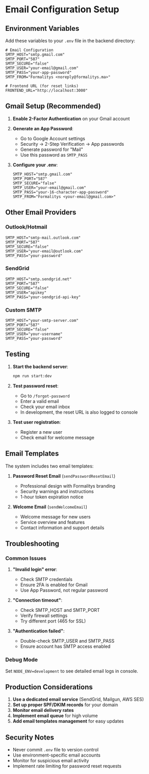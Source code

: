 # Email Configuration Setup

## Environment Variables

Add these variables to your `.env` file in the backend directory:

```env
# Email Configuration
SMTP_HOST="smtp.gmail.com"
SMTP_PORT="587"
SMTP_SECURE="false"
SMTP_USER="your-email@gmail.com"
SMTP_PASS="your-app-password"
SMTP_FROM="Formalitys <noreply@formalitys.ma>"

# Frontend URL (for reset links)
FRONTEND_URL="http://localhost:3000"
```

## Gmail Setup (Recommended)

1. **Enable 2-Factor Authentication** on your Gmail account
2. **Generate an App Password**:
   - Go to Google Account settings
   - Security → 2-Step Verification → App passwords
   - Generate password for "Mail"
   - Use this password as `SMTP_PASS`

3. **Configure your .env**:
   ```env
   SMTP_HOST="smtp.gmail.com"
   SMTP_PORT="587"
   SMTP_SECURE="false"
   SMTP_USER="your-email@gmail.com"
   SMTP_PASS="your-16-character-app-password"
   SMTP_FROM="Formalitys <your-email@gmail.com>"
   ```

## Other Email Providers

### Outlook/Hotmail
```env
SMTP_HOST="smtp-mail.outlook.com"
SMTP_PORT="587"
SMTP_SECURE="false"
SMTP_USER="your-email@outlook.com"
SMTP_PASS="your-password"
```

### SendGrid
```env
SMTP_HOST="smtp.sendgrid.net"
SMTP_PORT="587"
SMTP_SECURE="false"
SMTP_USER="apikey"
SMTP_PASS="your-sendgrid-api-key"
```

### Custom SMTP
```env
SMTP_HOST="your-smtp-server.com"
SMTP_PORT="587"
SMTP_SECURE="false"
SMTP_USER="your-username"
SMTP_PASS="your-password"
```

## Testing

1. **Start the backend server**:
   ```bash
   npm run start:dev
   ```

2. **Test password reset**:
   - Go to `/forgot-password`
   - Enter a valid email
   - Check your email inbox
   - In development, the reset URL is also logged to console

3. **Test user registration**:
   - Register a new user
   - Check email for welcome message

## Email Templates

The system includes two email templates:

1. **Password Reset Email** (`sendPasswordResetEmail`)
   - Professional design with Formalitys branding
   - Security warnings and instructions
   - 1-hour token expiration notice

2. **Welcome Email** (`sendWelcomeEmail`)
   - Welcome message for new users
   - Service overview and features
   - Contact information and support details

## Troubleshooting

### Common Issues

1. **"Invalid login" error**:
   - Check SMTP credentials
   - Ensure 2FA is enabled for Gmail
   - Use App Password, not regular password

2. **"Connection timeout"**:
   - Check SMTP_HOST and SMTP_PORT
   - Verify firewall settings
   - Try different port (465 for SSL)

3. **"Authentication failed"**:
   - Double-check SMTP_USER and SMTP_PASS
   - Ensure account has SMTP access enabled

### Debug Mode

Set `NODE_ENV=development` to see detailed email logs in console.

## Production Considerations

1. **Use a dedicated email service** (SendGrid, Mailgun, AWS SES)
2. **Set up proper SPF/DKIM records** for your domain
3. **Monitor email delivery rates**
4. **Implement email queue** for high volume
5. **Add email templates management** for easy updates

## Security Notes

- Never commit `.env` file to version control
- Use environment-specific email accounts
- Monitor for suspicious email activity
- Implement rate limiting for password reset requests
